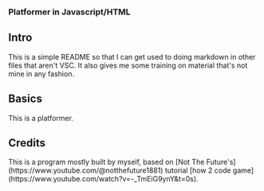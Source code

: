 ### Platformer in Javascript/HTML


## Intro

<p>This is a simple README so that I can get used to doing markdown in other files that aren't VSC. It also gives me some training on material that's not mine in any fashion.</p>

## Basics
<p>This is a platformer.</p>

## Credits

<p>This is a program mostly built by myself, based on [Not The Future's](https://www.youtube.com/@notthefuture1881) tutorial [how 2 code game](https://www.youtube.com/watch?v=-_TmEiG9ynY&t=0s).</p>



